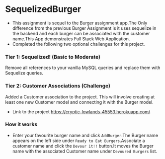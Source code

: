 # SequelizedBurger

* This assignment is sequel to the Burger assignment app.The Only difference from the previous Burger Assignment is it uses sequelize in the backend and each burger can be associated with the customer name.This App demonstrates Full Stack Web Application.
* Completed the following two optional challenges for this project.
### Tier 1: Sequelized! (Basic to Moderate)
Remove all references to your vanilla MySQL queries and replace them with Sequelize queries.
### Tier 2: Customer Associations (Challenge)
Added a Customer association to the project. This will involve creating at least one new Customer model and connecting it with the Burger model.

* Link to the project https://cryptic-lowlands-45553.herokuapp.com/
### How it works
* Enter your favourite burger name and click `AddBurger`.The Burger name appears on the left side under `Ready to Eat Burgers`.Associate a customer name and click the `Devour it!!` button.It moves the Burger name with the associated Customer name under  `Devoured Burgers` list.
